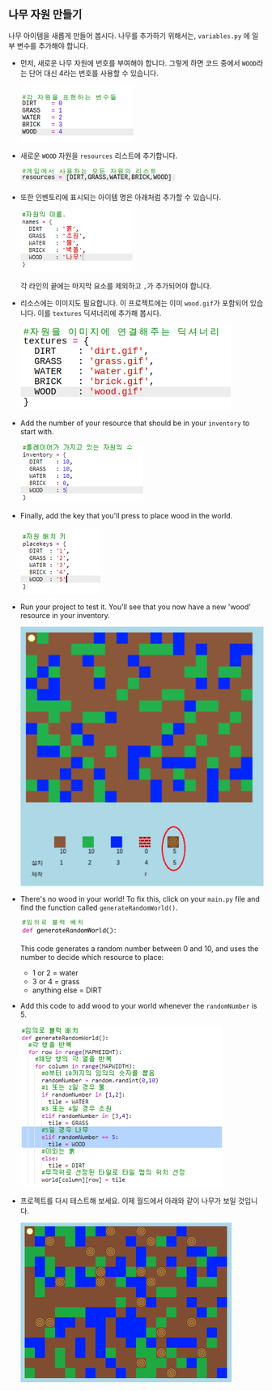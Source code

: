 ## 나무 자원 만들기

나무 아이템을 새롭게 만들어 봅시다. 나무를 추가하기 위해서는, `variables.py` 에 일부 변수를 추가해야 합니다.

+ 먼저, 새로운 나무 자원에 번호를 부여해야 합니다. 그렇게 하면 코드 중에서 `WOOD`라는 단어 대신 4라는 번호를 사용할 수 있습니다.
    
    ![스크린샷](images/craft-wood-const.png)

+ 새로운 `WOOD` 자원을 `resources` 리스트에 추가합니다.
    
    ![스크린샷](images/craft-wood-resources.png)

+ 또한 인벤토리에 표시되는 아이템 명은 아래처럼 추가할 수 있습니다.
    
    ![스크린샷](images/craft-wood-name.png)
    
    각 라인의 끝에는 마지막 요소를 제외하고 `,`가 추가되어야 합니다.

+ 리소스에는 이미지도 필요합니다. 이 프로젝트에는 이미 `wood.gif`가 포함되어 있습니다. 이를 `textures` 딕셔너리에 추가해 봅시다.
    
    ![스크린샷](images/craft-wood-texture.png)

+ Add the number of your resource that should be in your `inventory` to start with.
    
    ![스크린샷](images/craft-wood-inventory.png)

+ Finally, add the key that you'll press to place wood in the world.
    
    ![스크린샷](images/craft-wood-placekey.png)

+ Run your project to test it. You'll see that you now have a new 'wood' resource in your inventory.
    
    ![스크린샷](images/craft-wood-test.png)

+ There's no wood in your world! To fix this, click on your `main.py` file and find the function called `generateRandomWorld()`.
    
    ![스크린샷](images/craft-wood-random1.png)
    
    This code generates a random number between 0 and 10, and uses the number to decide which resource to place:
    
    + 1 or 2 = water
    + 3 or 4 = grass
    + anything else = DIRT

+ Add this code to add wood to your world whenever the `randomNumber` is 5.
    
    ![스크린샷](images/craft-wood-random2.png)

+ 프로젝트를 다시 테스트해 보세요. 이제 월드에서 아래와 같이 나무가 보일 것입니다.
    
    ![스크린샷](images/craft-wood-test2.png)